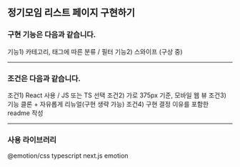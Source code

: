 ## 정기모임 리스트 페이지 구현하기

### **구현 기능**은 다음과 같습니다.

기능1) 카테고리, 태그에 따른 분류 / 필터
기능2) 스와이프 (구상 중)

---

### **조건**은 다음과 같습니다.

조건1) React 사용 / JS 또는 TS 선택
조건2) 가로 375px 기준, 모바일 웹 뷰
조건3) 기능 클론 + 자유롭게 리뉴얼(구현 생략 가능)
조건4) 구현 결정 이유를 포함한 readme 작성

---

### **사용 라이브러리**

@emotion/css
typescript
next.js
emotion
